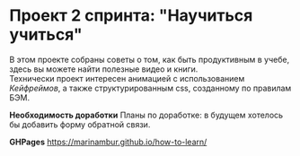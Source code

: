 # Проект 2 спринта: "Научиться учиться"  

В этом проекте собраны советы о том, как быть продуктивным в учебе, здесь вы можете найти полезные видео и книги.  
Технически проект интересен анимацией с использованием *Кейфреймов*, а также структурированным css, созданному по правилам БЭМ.  

**Необходимость доработки** Планы по доработке: в будущем хотелось бы добавить форму обратной связи.

**GHPages** https://marinambur.github.io/how-to-learn/